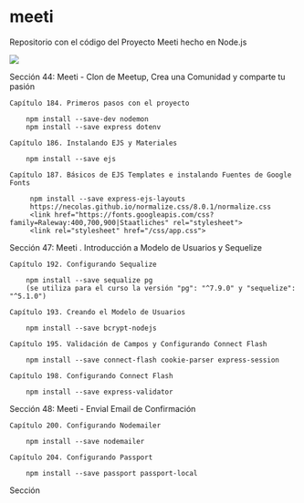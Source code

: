 # meeti
Repositorio con el código del Proyecto Meeti hecho en Node.js

<a href="">
    <img src="https://github.com/xalejandrow/XX">
</a>

Sección 44: Meeti - Clon de Meetup, Crea una Comunidad y comparte tu pasión

    Capítulo 184. Primeros pasos con el proyecto
    
        npm install --save-dev nodemon
        npm install --save express dotenv

    Capítulo 186. Instalando EJS y Materiales 
    
        npm install --save ejs

    Capítulo 187. Básicos de EJS Templates e instalando Fuentes de Google Fonts

         npm install --save express-ejs-layouts
         https://necolas.github.io/normalize.css/8.0.1/normalize.css
         <link href="https://fonts.googleapis.com/css?family=Raleway:400,700,900|Staatliches" rel="stylesheet">
         <link rel="stylesheet" href="/css/app.css">

Sección 47: Meeti . Introducción a Modelo de Usuarios y Sequelize

    Capítulo 192. Configurando Sequalize

        npm install --save sequalize pg
        (se utiliza para el curso la versión "pg": "^7.9.0" y "sequelize": "^5.1.0")

    Capítulo 193. Creando el Modelo de Usuarios

        npm install --save bcrypt-nodejs
    
    Capítulo 195. Validación de Campos y Configurando Connect Flash

        npm install --save connect-flash cookie-parser express-session
    
    Capítulo 198. Configurando Connect Flash

        npm install --save express-validator

Sección 48: Meeti - Envial Email de Confirmación

    Capítulo 200. Configurando Nodemailer

        npm install --save nodemailer

    Capítulo 204. Configurando Passport

        npm install --save passport passport-local

    
Sección 